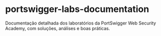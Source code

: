 # portswigger-labs-documentation
Documentação detalhada dos laboratórios da PortSwigger Web Security Academy, com soluções, análises e boas práticas.
